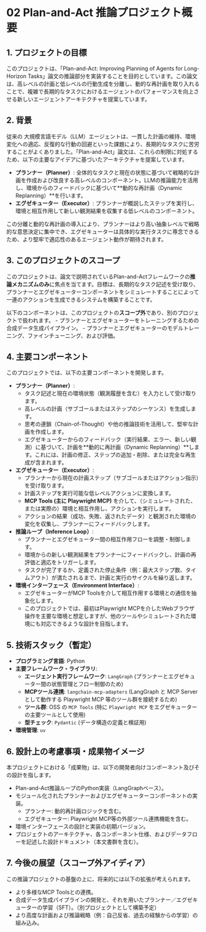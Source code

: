 # 02 Plan-and-Act 推論プロジェクト概要

## 1. プロジェクトの目標

このプロジェクトは、「Plan-and-Act: Improving Planning of Agents for Long-Horizon Tasks」論文の推論部分を実装することを目的としています。この論文は、高レベルの計画と低レベルの行動生成を分離し、動的な再計画を取り入れることで、複雑で長期的なタスクにおけるエージェントのパフォーマンスを向上させる新しいエージェントアーキテクチャを提案しています。

## 2. 背景

従来の 大規模言語モデル（LLM）エージェントは、一貫した計画の維持、環境変化への適応、反復的な行動の回避といった課題により、長期的なタスクに苦労することがよくありました。「Plan-and-Act」論文は、これらの制限に対処するため、以下の主要なアイデアに基づいたアーキテクチャを提案しています。

- **プランナー（Planner）**: 全体的なタスクと現在の状態に基づいて戦略的な計画を作成および改良する高レベルのコンポーネント。LLMの推論能力を活用し、環境からのフィードバックに基づいて**動的な再計画（Dynamic Replanning）**を行います。
- **エグゼキューター（Executor）**: プランナーが概説したステップを実行し、環境と相互作用して新しい観測結果を収集する低レベルのコンポーネント。

この分離と動的な再計画の導入により、プランナーはより高い抽象レベルで戦略的な意思決定に集中でき、エグゼキューターは具体的な実行タスクに専念できるため、より堅牢で適応性のあるエージェント動作が期待されます。

## 3. このプロジェクトのスコープ

このプロジェクトは、論文で説明されているPlan-and-Actフレームワークの**推論メカニズムのみ**に焦点を当てます。目標は、長期的なタスク記述を受け取り、プランナーとエグゼキューターコンポーネントをシミュレートすることによって一連のアクションを生成できるシステムを構築することです。

以下のコンポーネントは、このプロジェクトの**スコープ外**であり、別のプロジェクトで扱われます。
    - プランナーとエグゼキューターをトレーニングするための合成データ生成パイプライン。
    - プランナーとエグゼキューターのモデルトレーニング、ファインチューニング、および評価。

## 4. 主要コンポーネント

このプロジェクトでは、以下の主要コンポーネントを開発します。

- **プランナー（Planner）**:
    - タスク記述と現在の環境状態（観測履歴を含む）を入力として受け取ります。
    - 高レベルの計画（サブゴールまたはステップのシーケンス）を生成します。
    - 思考の連鎖（Chain-of-Thought）や他の推論技術を活用して、堅牢な計画を作成します。
    - エグゼキューターからのフィードバック（実行結果、エラー、新しい観測）に基づいて、計画を**動的に再計画（Dynamic Replanning）**します。これには、計画の修正、ステップの追加・削除、または完全な再生成が含まれます。
- **エグゼキューター（Executor）**:
    - プランナーから現在の計画ステップ（サブゴールまたはアクション指示）を受け取ります。
    - 計画ステップを実行可能な低レベルアクションに変換します。
    - **MCP Tools (主に Playwright MCP)** を介して、（シミュレートされた、または実際の）環境と相互作用し、アクションを実行します。
    - アクションの結果（成功、失敗、返されたデータ）と観測された環境の変化を収集し、プランナーにフィードバックします。
- **推論ループ（Inference Loop）**:
    - プランナーとエグゼキューター間の相互作用フローを調整・制御します。
    - 環境からの新しい観測結果をプランナーにフィードバックし、計画の再評価と適応をトリガーします。
    - タスクが完了するか、定義された停止条件（例：最大ステップ数、タイムアウト）が満たされるまで、計画と実行のサイクルを繰り返します。
- **環境インターフェース（Environment Interface）**:
    - エグゼキューターがMCP Toolsを介して相互作用する環境との通信を抽象化します。
    - このプロジェクトでは、最初はPlaywright MCPを介したWebブラウザ操作を主要な環境と想定しますが、他のツールやシミュレートされた環境にも対応できるような設計を目指します。

## 5. 技術スタック（暫定）

- **プログラミング言語**: Python
- **主要フレームワーク・ライブラリ**:
    - **エージェント実行フレームワーク**: `LangGraph` (プランナーとエグゼキューター間の状態管理とフロー制御のため)
    - **MCPツール連携**: `langchain-mcp-adapters` (LangGraph と MCP Server として動作する Playwright MCP 等のツール群を接続するため)
    - **ツール群**: OSS の `MCP Tools` (特に `Playwright MCP` をエグゼキューターの主要ツールとして使用)
    - **型チェック**: `Pydantic` (データ構造の定義と検証用)
- **環境管理**: `uv`

## 6. 設計上の考慮事項・成果物イメージ

本プロジェクトにおける「成果物」は、以下の開発者向けコンポーネント及びその設計を指します。

- Plan-and-Act推論ループのPython実装（LangGraphベース）。
- モジュール化されたプランナーおよびエグゼキューターコンポーネントの実装。
    - プランナー: 動的再計画ロジックを含む。
    - エグゼキューター: Playwright MCP等の外部ツール連携機能を含む。
- 環境インターフェースの設計と実装の初期バージョン。
- プロジェクトのアーキテクチャ、各コンポーネント仕様、およびデータフローを記述した設計ドキュメント（本文書群を含む）。

## 7. 今後の展望（スコープ外アイディア）

この推論プロジェクトの基盤の上に、将来的には以下の拡張が考えられます。

- より多様なMCP Toolsとの連携。
- 合成データ生成パイプラインの開発と、それを用いたプランナー／エグゼキューターの学習（SFT）。（別プロジェクトとして構築予定）
- より高度な計画および推論戦略（例：自己反省、過去の経験からの学習）の組み込み。
